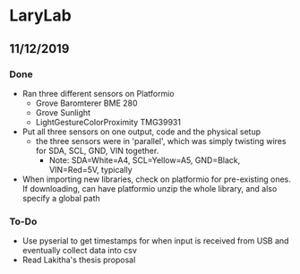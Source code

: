 # LaryLab

## 11/12/2019

### Done
- Ran three different sensors on Platformio
    - Grove Baromterer BME 280
    - Grove Sunlight 
    - LightGestureColorProximity TMG39931
- Put all three sensors on one output, code and the physical setup
    - the three sensors were in 'parallel', which was simply twisting wires for SDA, SCL, GND, VIN together. 
        - Note: SDA=White=A4, SCL=Yellow=A5, GND=Black, VIN=Red=5V, typically
- When importing new libraries, check on platformio for pre-existing ones. If downloading, can have platformio unzip the whole library, and also specify a global path

### To-Do
- Use pyserial to get timestamps for when input is received from USB and eventually collect data into csv
- Read Lakitha's thesis proposal
